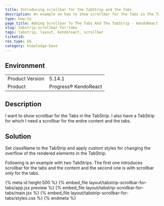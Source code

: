 ```yaml
---
title: Introducing scrollbar for the TabStrip and the Tabs
description: An example on how to show scrollbar for the Tabs in the TabStrip or the TabStrip itself
type: how-to
page_title: Adding Scrollbar To The Tabs And The TabStrip - KendoReact TabStrip
slug: tabstrip-scrollbar-for-tabs
tags: tabstrip, layout, kendoreact, scrollbar
ticketid: 
res_type: kb
category: knowledge-base
---
```


## Environment

<table>
	<tbody>
		<tr>
			<td>Product Version</td>
			<td>5.14.1</td>
		</tr>
		<tr>
			<td>Product</td>
			<td>Progress® KendoReact</td>
		</tr>
	</tbody>
</table>

## Description
I want to show scrollbar for the Tabs in the TabStrip. I also have a TabStrip for which I need a scrollbar for the entire content and the tabs.

## Solution
Set className to the TabStrip and apply custom styles for changing the overflow of the rendered elements in the TabStrip.

Following is an example with two TabStrips. The first one introduces scrollbar for the tabs and the content and the second one is with scrollbar only for the tabs.

{% meta id height:500 %}
{% embed_file layout/tabstrip-scrollbar-for-tabs/app.jsx preview %}
{% embed_file layout/tabstrip-scrollbar-for-tabs/main.jsx %}
{% embed_file layout/tabstrip-scrollbar-for-tabs/styles.css %}
{% endmeta %}
